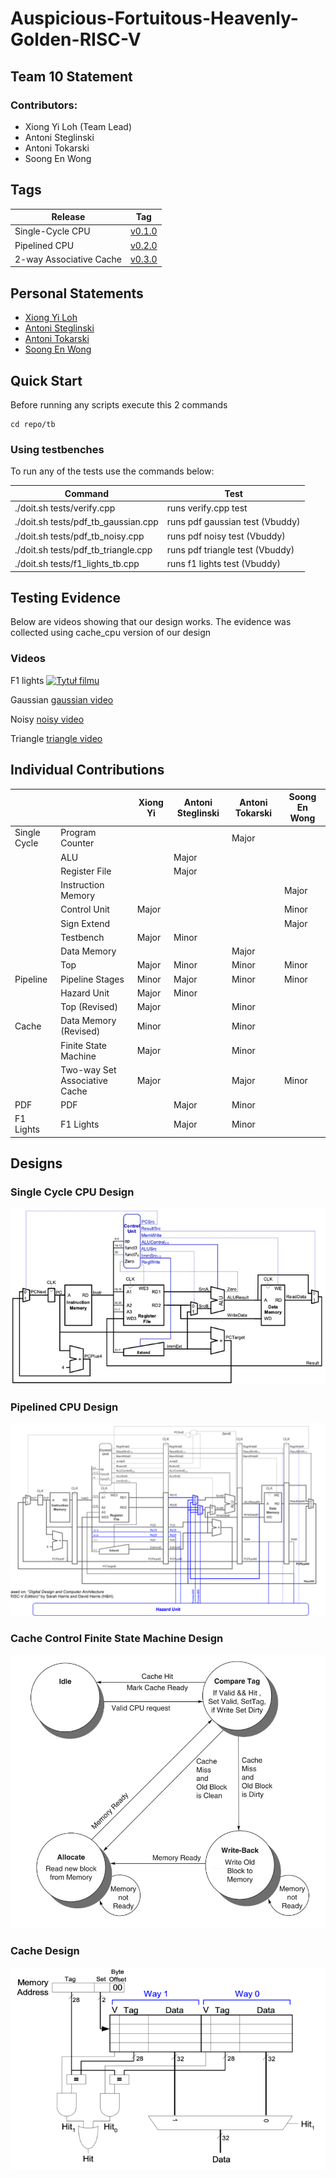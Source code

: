 # Auspicious-Fortuitous-Heavenly-Golden-RISC-V

## Team 10 Statement

### Contributors:
- Xiong Yi Loh (Team Lead)
- Antoni Steglinski
- Antoni Tokarski
- Soong En Wong

## Tags
Release | Tag                                                            
------------- | --------------------------------------------------------------
Single-Cycle CPU | [v0.1.0](https://github.com/Xiong-icl/Auspicious-Fortuitous-Heavenly-Golden-RISC-V/tree/v.1.0)        
Pipelined CPU | [v0.2.0](https://github.com/Xiong-icl/Auspicious-Fortuitous-Heavenly-Golden-RISC-V/tree/v.2.0)
2-way Associative Cache | [v0.3.0](https://github.com/Xiong-icl/Auspicious-Fortuitous-Heavenly-Golden-RISC-V/tree/v.3.0)  

## Personal Statements

- [Xiong Yi Loh](/docs/personal%20statements/XiongYi_Statement.md)
- [Antoni Steglinski](/docs/personal%20statements/Antoni_Steglinski_statement.md)
- [Antoni Tokarski]()
- [Soong En Wong]()

## Quick Start
Before running any scripts execute this 2 commands
```
cd repo/tb
```
### Using testbenches
To run any of the tests use the commands below:

|              Command               |             Test               |
|------------------------------------|--------------------------------|
|    ./doit.sh tests/verify.cpp      |       runs verify.cpp test     |
|./doit.sh tests/pdf_tb_gaussian.cpp | runs pdf gaussian test (Vbuddy)|
|  ./doit.sh tests/pdf_tb_noisy.cpp  |  runs pdf noisy test (Vbuddy)  |
|./doit.sh tests/pdf_tb_triangle.cpp | runs pdf triangle test (Vbuddy)|
|  ./doit.sh tests/f1_lights_tb.cpp  |  runs f1 lights test (Vbuddy)  |


## Testing Evidence
Below are videos showing that our design works. The evidence was collected using cache_cpu version of our design
### Videos
F1 lights
[![Tytuł filmu](https://img.youtube.com/vi/VIDEO_ID/0.jpg)](<videos/WhatsApp Video 2024-12-13 at 02.40.11.mov>)

Gaussian
[gaussian video]()

Noisy
[noisy video]()

Triangle
[triangle video]()

## Individual Contributions

|              |                               | Xiong Yi           | Antoni Steglinski|     Antoni Tokarski      |  Soong En Wong   |
| ------------ | ----------------------------- | ------------------ | ---------------- | ------------------------ | ---------------- |
| Single Cycle | Program Counter               |                    |                  | Major                    |                  |
|              | ALU                           |                    | Major            |                          |                  |
|              | Register File                 |                    | Major            |                          |                  |
|              | Instruction Memory            |                    |                  |                          | Major            |
|              | Control Unit                  | Major              |                  |                          | Minor            |
|              | Sign Extend                   |                    |                  |                          | Major            |
|              | Testbench                     | Major              | Minor            |                          |                  |
|              | Data Memory                   |                    |                  | Major                    |                  |
|              | Top                           | Major              | Minor            | Minor                    | Minor            |
| Pipeline     | Pipeline           Stages     | Minor              | Major            | Minor                    | Minor            |
|              | Hazard Unit                   | Major              | Minor            |                          |                  |
|              | Top     (Revised)             | Major              |                  | Minor                    |                  |
| Cache        | Data Memory (Revised)         | Minor              |                  | Minor                    |                  |
|              | Finite State Machine          | Major              |                  | Minor                    |                  |
|              | Two-way Set Associative Cache | Major              |                  | Major                    | Minor            |
| PDF          | PDF                           |                    |  Major           | Minor                    |                  |
| F1 Lights    | F1 Lights                     |                    |  Major           | Minor                    |                  |

## Designs

### Single Cycle CPU Design

![Single Cycle](/images/single_cycle.png)

### Pipelined CPU Design

![Pipeline](/images/pipelinepc.png)

### Cache Control Finite State Machine Design

![Cache Control](/images/fsm.jpg)

### Cache Design

![Cache](/images/2waycache.png)


